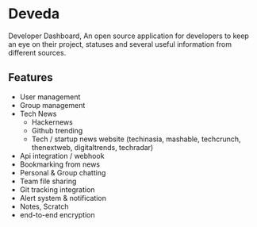 # Deveda
Developer Dashboard, An open source application for developers to keep an eye on their project, statuses and several useful information from different sources.

## Features
- User management
- Group management
- Tech News
  - Hackernews
  - Github trending
  - Tech / startup news website (techinasia, mashable, techcrunch, thenextweb, digitaltrends, techradar)
- Api integration / webhook
- Bookmarking from news
- Personal & Group chatting
- Team file sharing
- Git tracking integration
- Alert system & notification
- Notes, Scratch
- end-to-end encryption
